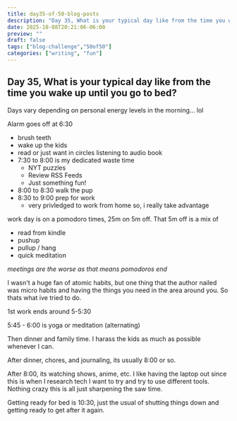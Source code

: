 ```yaml
---
title: day35-of-50-blog-posts
description: "Day 35, What is your typical day like from the time you wake up until you go to bed?"
date: 2025-10-08T20:21:06-06:00
preview: ""
draft: false
tags: ["blog-challenge","50of50"]
categories: ["writing", "fun"]
---
```


## Day 35, What is your typical day like from the time you wake up until you go to bed?

Days vary depending on personal energy levels in the morning... lol

Alarm goes off at 6:30
- brush teeth
- wake up the kids
- read or just want in circles listening to audio book
- 7:30 to 8:00 is my dedicated waste time
  - NYT puzzles
  - Review RSS Feeds
  - Just something fun!
- 8:00 to 8:30 walk the pup
- 8:30 to 9:00 prep for work
  - very privledged to work from home so, i really take advantage

work day is on a pomodoro times, 25m on 5m off. That 5m off is a mix of
- read from kindle
- pushup
- pullup / hang
- quick meditation

_meetings are the worse as that means pomodoros end_

I wasn't a huge fan of atomic habits, but one thing that the author nailed
was micro habits and having the things you need in the area around you. So
thats what ive tried to do.

1st work ends around 5-5:30

5:45 - 6:00 is yoga or meditation (alternating)

Then dinner and family time. I harass the kids as much as possible whenever
I can.

After dinner, chores, and journaling, its usually 8:00 or so.

After 8:00, its watching shows, anime, etc. I like having the laptop out
since this is when I research tech I want to try and try to use different
tools. Nothing crazy this is all just sharpening the saw time.

Getting ready for bed is 10:30, just the usual of shutting things down and getting ready to get
after it again.
